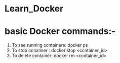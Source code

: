 # Learn_Docker

# basic Docker commands:-

1. To see running containers: docker ps
2. To stop conatiner : docker stop <container_id>
3. To delete container: docker rm <container_id>
